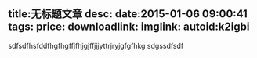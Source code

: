 title:无标题文章
desc:
date:2015-01-06 09:00:41
tags:
price:
downloadlink:
imglink:
autoid:k2igbi
---
sdfsdfhsfddfhgfhgffjfhjgjffjjjyttrjryjgfgfhkg
sdgssdfsdf